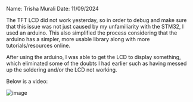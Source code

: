 Name: Trisha Murali
Date: 11/09/2024 

The TFT LCD did not work yesterday, so in order to debug and make sure that this issue was not just caused by my unfamiliarity with the STM32, I used an arduino. This also simplified the process considering that the arduino has a simpler, more usable library along with more tutorials/resources online. 

After using the arduino, I was able to get the LCD to display something, which eliminated some of the doubts I had earlier such as having messed up the soldering and/or the LCD not working. 

Below is a video: 

![image](https://github.com/user-attachments/assets/177e52be-a8e7-4a41-bd8c-4cf8b667ff2a)


